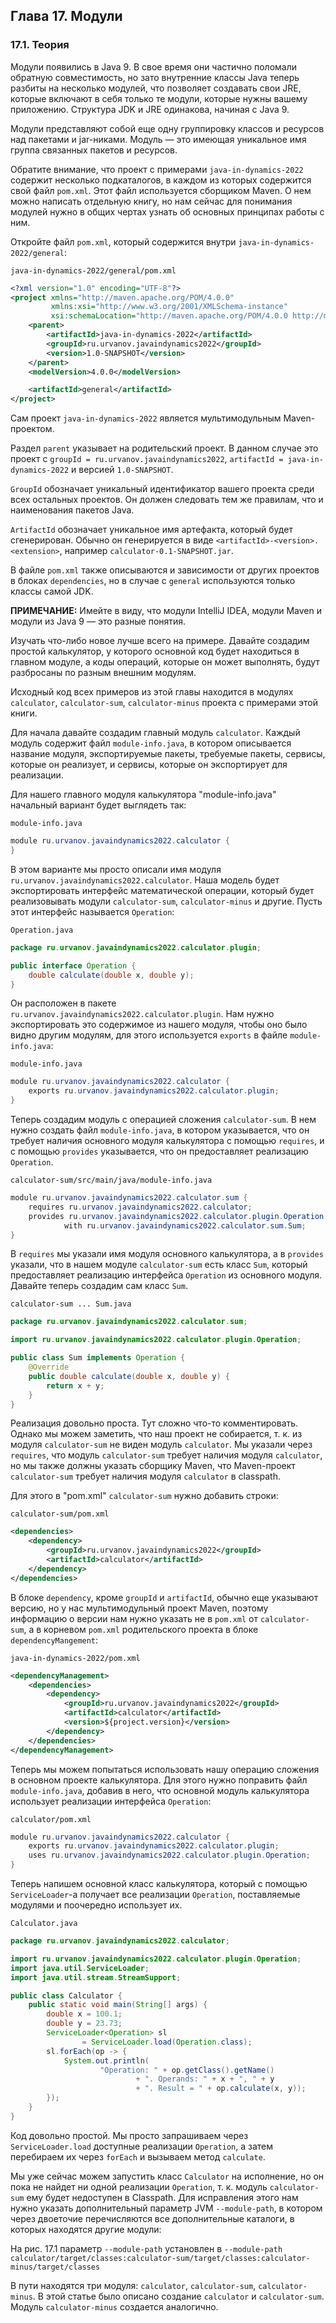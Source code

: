 ## Глава 17. Модули

### 17.1. Теория

Модули появились в Java 9. В свое время они частично поломали обратную совместимость, но зато внутренние классы Java теперь разбиты на несколько модулей, что позволяет создавать свои JRE, которые включают в себя только те модули, которые нужны вашему приложению. Структура JDK и JRE одинакова, начиная с Java 9.

Модули представляют собой еще одну группировку классов и ресурсов над пакетами и jar-никами. Модуль — это имеющая уникальное имя группа связанных пакетов и ресурсов.

Обратите внимание, что проект с примерами `java-in-dynamics-2022` содержит несколько подкаталогов, в каждом из которых содержится свой файл `pom.xml`. Этот файл используется сборщиком Maven. О нем можно написать отдельную книгу, но нам сейчас для понимания модулей нужно в общих чертах узнать об основных принципах работы с ним.

Откройте файл `pom.xml`, который содержится внутри `java-in-dynamics-2022/general`:

`java-in-dynamics-2022/general/pom.xml`

```xml
<?xml version="1.0" encoding="UTF-8"?>
<project xmlns="http://maven.apache.org/POM/4.0.0"
         xmlns:xsi="http://www.w3.org/2001/XMLSchema-instance"
         xsi:schemaLocation="http://maven.apache.org/POM/4.0.0 http://maven.apache.org/xsd/maven-4.0.0.xsd">
    <parent>
        <artifactId>java-in-dynamics-2022</artifactId>
        <groupId>ru.urvanov.javaindynamics2022</groupId>
        <version>1.0-SNAPSHOT</version>
    </parent>
    <modelVersion>4.0.0</modelVersion>

    <artifactId>general</artifactId>
</project>
```

Сам проект `java-in-dynamics-2022` является мультимодульным Maven-проектом.

Раздел `parent` указывает на родительский проект. В данном случае это проект с `groupId = ru.urvanov.javaindynamics2022`, `artifactId = java-in-dynamics-2022` и версией `1.0-SNAPSHOT`.

`GroupId` обозначает уникальный идентификатор вашего проекта среди всех остальных проектов. Он должен следовать тем же правилам, что и наименования пакетов Java.

`ArtifactId` обозначает уникальное имя артефакта, который будет сгенерирован. Обычно он генерируется в виде `<artifactId>-<version>.<extension>`, например `calculator-0.1-SNAPSHOT.jar`.

В файле `pom.xml` также описываются и зависимости от других проектов в блоках `dependencies`, но в случае с `general` используются только классы самой JDK.

**ПРИМЕЧАНИЕ:** Имейте в виду, что модули IntelliJ IDEA, модули Maven и модули из Java 9 — это разные понятия.

Изучать что-либо новое лучше всего на примере. Давайте создадим простой калькулятор, у которого основной код будет находиться в главном модуле, а коды операций, которые он может выполнять, будут разбросаны по разным внешним модулям.

Исходный код всех примеров из этой главы находится в модулях `calculator`, `calculator-sum`, `calculator-minus` проекта с примерами этой книги.

Для начала давайте создадим главный модуль `calculator`. Каждый модуль содержит файл `module-info.java`, в котором описывается название модуля, экспортируемые пакеты, требуемые пакеты, сервисы, которые он реализует, и сервисы, которые он экспортирует для реализации.

Для нашего главного модуля калькулятора "module-info.java" начальный вариант будет выглядеть так:

`module-info.java`

```java
module ru.urvanov.javaindynamics2022.calculator {
}
```

В этом варианте мы просто описали имя модуля `ru.urvanov.javaindynamics2022.calculator`. Наша модель будет экспортировать интерфейс математической операции, который будет реализовывать модули `calculator-sum`, `calculator-minus` и другие. Пусть этот интерфейс называется `Operation`:

`Operation.java`

```java
package ru.urvanov.javaindynamics2022.calculator.plugin;

public interface Operation {
    double calculate(double x, double y);
}
```

Он расположен в пакете `ru.urvanov.javaindynamics2022.calculator.plugin`. Нам нужно экспортировать это содержимое из нашего модуля, чтобы оно было видно другим модулям, для этого используется `exports` в файле `module-info.java`:

`module-info.java`

```java
module ru.urvanov.javaindynamics2022.calculator {
    exports ru.urvanov.javaindynamics2022.calculator.plugin;
}
```

Теперь создадим модуль с операцией сложения `calculator-sum`. В нем нужно создать файл `module-info.java`, в котором указывается, что он требует наличия основного модуля калькулятора с помощью `requires`, и с помощью `provides` указывается, что он предоставляет реализацию `Operation`.

`calculator-sum/src/main/java/module-info.java`

```java
module ru.urvanov.javaindynamics2022.calculator.sum {
    requires ru.urvanov.javaindynamics2022.calculator;
    provides ru.urvanov.javaindynamics2022.calculator.plugin.Operation
            with ru.urvanov.javaindynamics2022.calculator.sum.Sum;
}
```

В `requires` мы указали имя модуля основного калькулятора, а в `provides` указали, что в нашем модуле `calculator-sum` есть класс `Sum`, который предоставляет реализацию интерфейса `Operation` из основного модуля. Давайте теперь создадим сам класс `Sum`.

`calculator-sum ... Sum.java`

```java
package ru.urvanov.javaindynamics2022.calculator.sum;

import ru.urvanov.javaindynamics2022.calculator.plugin.Operation;

public class Sum implements Operation {
    @Override
    public double calculate(double x, double y) {
        return x + y;
    }
}
```

Реализация довольно проста. Тут сложно что-то комментировать. Однако мы можем заметить, что наш проект не собирается, т. к. из модуля `calculator-sum` не виден модуль `calculator`. Мы указали через `requires`, что модуль `calculator-sum` требует наличия модуля `calculator`, но мы также должны указать сборщику Maven, что Maven-проект `calculator-sum` требует наличия модуля `calculator` в classpath.

Для этого в "pom.xml" `calculator-sum` нужно добавить строки:

`calculator-sum/pom.xml`

```xml
<dependencies>
    <dependency>
        <groupId>ru.urvanov.javaindynamics2022</groupId>
        <artifactId>calculator</artifactId>
    </dependency>
</dependencies>
```

В блоке `dependency`, кроме `groupId` и `artifactId`, обычно еще указывают версию, но у нас мультимодульный проект Maven, поэтому информацию о версии нам нужно указать не в `pom.xml` от `calculator-sum`, а в корневом `pom.xml` родительского проекта в блоке `dependencyMangement`:

`java-in-dynamics-2022/pom.xml`

```xml
<dependencyManagement>
    <dependencies>
        <dependency>
            <groupId>ru.urvanov.javaindynamics2022</groupId>
            <artifactId>calculator</artifactId>
            <version>${project.version}</version>
        </dependency>
    </dependencies>
</dependencyManagement>
```

Теперь мы можем попытаться использовать нашу операцию сложения в основном проекте калькулятора. Для этого нужно поправить файл `module-info.java`, добавив в него, что основной модуль калькулятора использует реализации интерфейса `Operation`:

`calculator/pom.xml`

```java
module ru.urvanov.javaindynamics2022.calculator {
    exports ru.urvanov.javaindynamics2022.calculator.plugin;
    uses ru.urvanov.javaindynamics2022.calculator.plugin.Operation;
}
```

Теперь напишем основной класс калькулятора, который с помощью `ServiceLoader`-а получает все реализации `Operation`, поставляемые модулями и поочередно использует их.

`Calculator.java`

```java
package ru.urvanov.javaindynamics2022.calculator;

import ru.urvanov.javaindynamics2022.calculator.plugin.Operation;
import java.util.ServiceLoader;
import java.util.stream.StreamSupport;

public class Calculator {
    public static void main(String[] args) {
        double x = 100.1;
        double y = 23.73;
        ServiceLoader<Operation> sl
                = ServiceLoader.load(Operation.class);
        sl.forEach(op -> {
            System.out.println(
                    "Operation: " + op.getClass().getName()
                            + ". Operands: " + x + ", " + y
                            + ". Result = " + op.calculate(x, y));
        });
    }
}
```

Код довольно простой. Мы просто запрашиваем через `ServiceLoader.load` доступные реализации `Operation`, а затем перебираем их через `forEach` и вызываем метод `calculate`.

Мы уже сейчас можем запустить класс `Calculator` на исполнение, но он пока не найдет ни одной реализации `Operation`, т. к. модуль `calculator-sum` ему будет недоступен в Classpath. Для исправления этого нам нужно указать дополнительный параметр JVM `--module-path`, в котором через двоеточие перечисляются все дополнительные каталоги, в которых находятся другие модули:

На рис. 17.1 параметр `--module-path` установлен в `--module-path calculator/target/classes:calculator-sum/target/classes:calculator-minus/target/classes`

В пути находятся три модуля: `calculator`, `calculator-sum`, `calculator-minus`. В этой статье было описано создание `calculator` и `calculator-sum`. Модуль `calculator-minus` создается аналогично.

